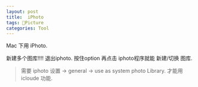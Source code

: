 ```yaml
---
layout: post
title:  iPhoto
tags: Picture
categories: Tool
---
```


Mac 下用 iPhoto.

新建多个图库!!!!
退出iphoto.
按住option 再点击 iphoto程序就能 新建/切换 图库.


> 需要 iphoto 设置 → general → use as system photo Library.  才能用 icloude 功能.